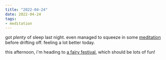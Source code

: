 ```yaml
---
title: "2022-04-24"
date: 2022-04-24
tags:
- meditation
---
```


got _plenty_ of sleep last night. even managed to squeeze in some [meditation](meditation.md) before drifting off. feeling a lot better today.

this afternoon, i'm heading to [a fairy festival](https://festivaloflegends.com), which should be lots of fun!